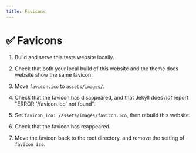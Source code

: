 ```yaml
---
title: Favicons
---
```


# ✅ Favicons

1.  Build and serve this tests website locally.

1.  Check that both your local build of this website and the theme docs website show the same favicon.

1.  Move `favicon.ico` to `assets/images/`.

1.  Check that the favicon has disappeared, and that Jekyll does *not* report "ERROR '/favicon.ico' not found".

1.  Set `favicon_ico: /assets/images/favicon.ico`, then rebuild this website.

1.  Check that the favicon has reappeared.

1.  Move the favicon back to the root directory, and remove the setting of `favicon_ico`.

